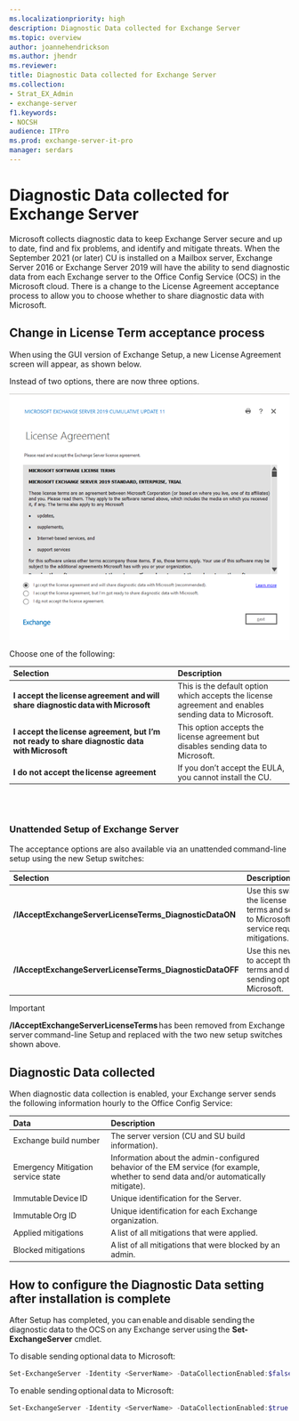 ```yaml
---
ms.localizationpriority: high
description: Diagnostic Data collected for Exchange Server
ms.topic: overview
author: joannehendrickson
ms.author: jhendr
ms.reviewer: 
title: Diagnostic Data collected for Exchange Server
ms.collection:
- Strat_EX_Admin
- exchange-server
f1.keywords:
- NOCSH
audience: ITPro
ms.prod: exchange-server-it-pro
manager: serdars
---
```

# Diagnostic Data collected for Exchange Server

Microsoft collects diagnostic data to keep Exchange Server secure and up to date, find and fix problems, and identify and mitigate threats. When the September 2021 (or later) CU is installed on a Mailbox server, Exchange Server 2016 or Exchange Server 2019 will have the ability to send diagnostic data from each Exchange server to the Office Config Service (OCS) in the Microsoft cloud. There is a change to the License Agreement acceptance process to allow you to choose whether to share diagnostic data with Microsoft.

## Change in License Term acceptance process 

When using the GUI version of Exchange Setup, a new License Agreement screen will appear, as shown below. 

Instead of two options, there are now three options.

![New exchange license agreement](media/exchange-license-acceptance-new.png)


Choose one of the following:  

|Selection|Description|
|:-----|:-----|
|**I accept the license agreement and will share diagnostic data with Microsoft**|This is the default option which accepts the license agreement and enables sending data to Microsoft.|  
|**I accept the license agreement, but I’m not ready to share diagnostic data with Microsoft**| This option accepts the license agreement but disables sending data to Microsoft.| 
|**I do not accept the license agreement**|If you don’t accept the EULA, you cannot install the CU.|

<br></br>

### Unattended Setup of Exchange Server

The acceptance options are also available via an unattended command-line setup using the new Setup switches:  

|Selection|Description|
|:-----|:-----|
|**/IAcceptExchangeServerLicenseTerms_DiagnosticDataON**|Use this switch to accept the license terms and send optional data to Microsoft when the EM service requests mitigations.|  
|**/IAcceptExchangeServerLicenseTerms_DiagnosticDataOFF**|Use this new Setup switch to accept the license terms and disable sending optional data to Microsoft.|  

 

>[!Important]
>**/IAcceptExchangeServerLicenseTerms** has been removed from Exchange server command-line Setup and replaced with the two new setup switches shown above.  

 

## Diagnostic Data collected 

When diagnostic data collection is enabled, your Exchange server sends the following information hourly to the Office Config Service: 

|Data|Description|
|:-----|:-----|
|Exchange build number|The server version (CU and SU build information).|  
|Emergency Mitigation service state|Information about the admin-configured behavior of the EM service (for example, whether to send data and/or automatically mitigate).| 
|Immutable Device ID|Unique identification for the Server.|
|Immutable Org ID|Unique identification for each Exchange organization.|
|Applied mitigations|A list of all mitigations that were applied.| 
|Blocked mitigations|A list of all mitigations that were blocked by an admin.|  


 
## How to configure the Diagnostic Data setting after installation is complete 

After Setup has completed, you can enable and disable sending the diagnostic data to the OCS on any Exchange server using the **Set-ExchangeServer** cmdlet. 


To disable sending optional data to Microsoft: 

```Powershell
Set-ExchangeServer -Identity <ServerName> -DataCollectionEnabled:$false  
```
 
To enable sending optional data to Microsoft:

```Powershell
Set-ExchangeServer -Identity <ServerName> -DataCollectionEnabled:$true  
```

